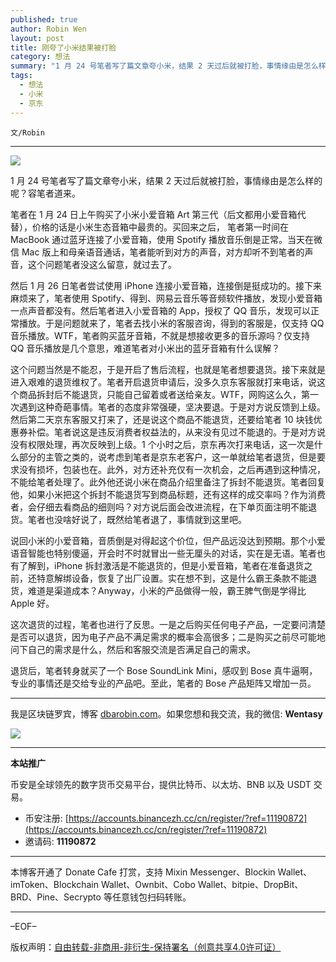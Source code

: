 ```yaml
---
published: true
author: Robin Wen
layout: post
title: 刚夸了小米结果被打脸
category: 想法
summary: "1 月 24 号笔者写了篇文章夸小米，结果 2 天过后就被打脸，事情缘由是怎么样的呢？容笔者道来。笔者在 1 月 24 日上午购买了小米小爱音箱 Art 第三代（后文都用小爱音箱代替），价格的话是小米生态音箱中最贵的。买回来之后， 笔者第一时间在 MacBook 通过蓝牙连接了小爱音箱，使用 Spotify 播放音乐倒是正常。当天在微信 Mac 版上和母亲语音通话，笔者能听到对方的声音，对方却听不到笔者的声音，这个问题笔者没这么留意，就过去了。退货后，笔者转身就买了一个 Bose SoundLink Mini，感叹到 Bose 真牛逼啊，专业的事情还是交给专业的产品吧。至此，笔者的 Bose 产品矩阵又增加一员。"
tags:
  - 想法
  - 小米
  - 京东
---
```


`文/Robin`

***

![](https://cdn.dbarobin.com/4iguirx.png)

1 月 24 号笔者写了篇文章夸小米，结果 2 天过后就被打脸，事情缘由是怎么样的呢？容笔者道来。

笔者在 1 月 24 日上午购买了小米小爱音箱 Art 第三代（后文都用小爱音箱代替），价格的话是小米生态音箱中最贵的。买回来之后， 笔者第一时间在 MacBook 通过蓝牙连接了小爱音箱，使用 Spotify 播放音乐倒是正常。当天在微信 Mac 版上和母亲语音通话，笔者能听到对方的声音，对方却听不到笔者的声音，这个问题笔者没这么留意，就过去了。

然后 1 月 26 日笔者尝试使用 iPhone 连接小爱音箱，连接倒是挺成功的。接下来麻烦来了，笔者使用 Spotify、得到、网易云音乐等音频软件播放，发现小爱音箱一点声音都没有。然后笔者进入小爱音箱的 App，授权了 QQ 音乐，发现可以正常播放。于是问题就来了，笔者去找小米的客服咨询，得到的客服是，仅支持 QQ 音乐播放。WTF，笔者购买蓝牙音箱，不就是想接收更多的音乐源吗？仅支持 QQ 音乐播放是几个意思，难道笔者对小米出的蓝牙音箱有什么误解？

这个问题当然是不能忍，于是开启了售后流程，也就是笔者想要退货。接下来就是进入艰难的退货维权了。笔者开启退货申请后，没多久京东客服就打来电话，说这个商品拆封后不能退货，只能自己留着或者送给亲友。WTF，网购这么久，第一次遇到这种奇葩事情。笔者的态度非常强硬，坚决要退。于是对方说反馈到上级。然后第二天京东客服又打来了，还是说这个商品不能退货，还要给笔者 10 块钱优惠券补偿。笔者说这是违反消费者权益法的，从来没有见过不能退的。于是对方说没有权限处理，再次反映到上级。1 个小时之后，京东再次打来电话，这一次是什么部分的主管之类的，说考虑到笔者是京东老客户，这一单就给笔者退货，但是要求没有损坏，包装也在。此外，对方还补充仅有一次机会，之后再遇到这种情况，不能给笔者处理了。此外他还说小米在商品介绍里备注了拆封不能退货。笔者回复他，如果小米把这个拆封不能退货写到商品标题，还有这样的成交率吗？作为消费者，会仔细去看商品的细则吗？对方说后面会改进流程，在下单页面注明不能退货。笔者也没啥好说了，既然给笔者退了，事情就到这里吧。

说回小米的小爱音箱，音质倒是对得起这个价位，但产品远没达到预期。那个小爱语音智能也特别傻逼，开会时不时就冒出一些无厘头的对话，实在是无语。笔者也有了解到，iPhone 拆封激活是不能退货的，但是小爱音箱，笔者在准备退货之前，还特意解绑设备，恢复了出厂设置。实在想不到，这是什么霸王条款不能退货，难道是渠道成本？Anyway，小米的产品做得一般，霸王脾气倒是学得比 Apple 好。

这次退货的过程，笔者也进行了反思。一是之后购买任何电子产品，一定要问清楚是否可以退货，因为电子产品不满足需求的概率会高很多；二是购买之前尽可能地问下自己的需求是什么，然后和客服交流是否满足自己的需求。

退货后，笔者转身就买了一个 Bose SoundLink Mini，感叹到 Bose 真牛逼啊，专业的事情还是交给专业的产品吧。至此，笔者的 Bose 产品矩阵又增加一员。

***

我是区块链罗宾，博客 [dbarobin.com](https://dbarobin.com/)。如果您想和我交流，我的微信: **Wentasy**

![](https://cdn.dbarobin.com/v4yywe2.png)

***

**本站推广**

币安是全球领先的数字货币交易平台，提供比特币、以太坊、BNB 以及 USDT 交易。

* 币安注册: [https://accounts.binancezh.cc/cn/register/?ref=11190872](https://accounts.binancezh.cc/cn/register/?ref=11190872)
* 邀请码: **11190872**

***

本博客开通了 Donate Cafe 打赏，支持 Mixin Messenger、Blockin Wallet、imToken、Blockchain Wallet、Ownbit、Cobo Wallet、bitpie、DropBit、BRD、Pine、Secrypto 等任意钱包扫码转账。

<center>
    <div class="--donate-button"
         data-button-id="f8b9df0d-af9a-460d-8258-d3f435445075"
    ></div>
</center>

***

–EOF–

版权声明：[自由转载-非商用-非衍生-保持署名（创意共享4.0许可证）](http://creativecommons.org/licenses/by-nc-nd/4.0/deed.zh)